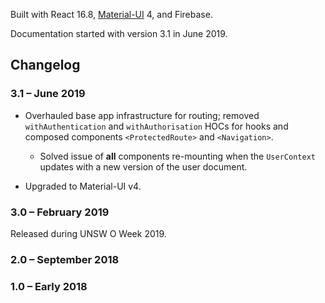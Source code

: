 Built with React 16.8, [Material-UI](https://material-ui.com) 4, and Firebase.

Documentation started with version 3.1 in June 2019.

## Changelog

### 3.1 – June 2019

- Overhauled base app infrastructure for routing; removed `withAuthentication`
  and `withAuthorisation` HOCs for hooks and composed components
  `<ProtectedRoute>` and `<Navigation>`.

  - Solved issue of **all** components re-mounting when the `UserContext`
    updates with a new version of the user document.

- Upgraded to Material-UI v4.

### 3.0 – February 2019

Released during UNSW O Week 2019.

### 2.0 – September 2018

### 1.0 – Early 2018
